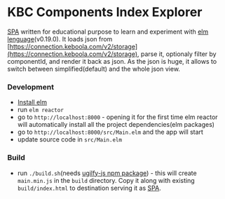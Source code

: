 # KBC Components Index Explorer
[SPA](https://en.wikipedia.org/wiki/Single-page_application) written for educational purpose to learn and experiment with [elm lenguage](https://elm-lang.org/)(v0.19.0). It loads json from [https://connection.keboola.com/v2/storage](https://connection.keboola.com/v2/storage), parse it, optionaly filter by componentId, and render it back as json. As the json is huge, it allows to switch between simplified(default) and the whole json view.

### Development
- [Install elm ](https://guide.elm-lang.org/install.html)
- run `elm reactor`
- go to `http://localhost:8000` - opening it for the first time elm reactor will automatically install all the project dependencies(elm packages)
- go to `http://localhost:8000/src/Main.elm` and the app will start
- update source code in `src/Main.elm`

### Build
- run `./build.sh`(needs [ugilfy-js npm package](https://www.npmjs.com/package/uglify-js)) - this will create `main.min.js` in the `build` directory. Copy it along with existing `build/index.html` to destination serving it as [SPA](https://en.wikipedia.org/wiki/Single-page_application).

